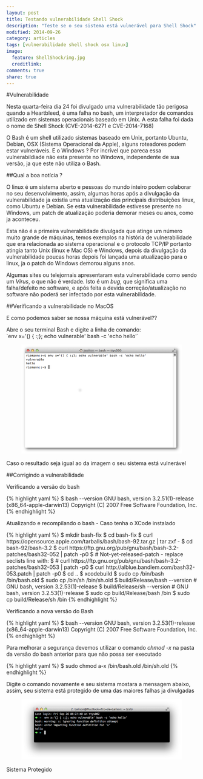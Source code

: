 ```yaml
---
layout: post
title: Testando vulnerabilidade Shell Shock
description: "Teste se o seu sistema está vulnerável para Shell Shock"
modified: 2014-09-26
category: articles
tags: [vulnerabilidade shell shock osx linux]
image:
  feature: ShellShock/img.jpg
  creditlink: 
comments: true
share: true
---
```



#Vulnerabilidade
<p>Nesta quarta-feira dia 24 foi divulgado uma vulnerabilidade tão perigosa quando a Heartbleed, é uma falha no bash, um interpretador de comandos utilizado em sistemas operacionais baseado em Unix. A esta falha foi dada o nome de Shell Shock (CVE-2014-6271 e CVE-2014-7168)</p>
<p>O Bash é um shell utilizado sistemas baseado em Unix, portanto Ubuntu, Debian, OSX (Sistema Operacional da Apple), alguns roteadores podem estar vulneráveis. E o Windows ? Por incrível que pareca essa vulnerabildiade não esta presente no Windows, independente de sua versão, ja que este não utiliza o Bash.</p>

##Qual a boa notícia ?
<p>O linux é um sistema aberto e pessoas do mundo inteiro podem colaborar no seu desenvolvimento, assim, algumas horas após a divulgação da vulnerabilidade ja existia uma atualização das principais distribuições linux, como Ubuntu e Debian. Se esta vulnerabilidade estivesse presente no Windows, um patch de atualização poderia demorar meses ou anos, como ja aconteceu.</p>
<p>Esta não é a primeira vulnerabilidade divulgada que atinge um número muito grande de máquinas, temos exemplos na história de vulnerabilidade que era relacionada ao sistema operacional e o protocolo TCP/IP portanto atingia tanto Unix (linux e Mac OS) e Windows, depois da divulgação da vulnerabilidade poucas horas depois foi lançada uma atualização para o linux, ja o patch do Windows demorou alguns anos. </p>
<p>Algumas sites ou telejornais apresentaram esta vulnerabilidade como sendo um <em>Vírus</em>, o que não é verdade. Isto é um <em>bug</em>, que significa uma falha/defeito no software, e após feita a devida correção/atualização no software não poderá ser infectado por esta vulnerabilidade. </p>

##Verificando a vulnerabilidade no MacOS
<p>E como podemos saber se nossa máquina está vulnerável??</p>
Abre o seu terminal Bash  e digite a linha de comando:<br>
`env x='() { :;}; echo vulnerable' bash -c 'echo hello'`

<figure>
	<img src="/images/ShellShock/vulnerabilidade.png">
</figure>

<p>Caso o resultado seja igual ao da imagem o seu sistema está vulnerável</p>

##Corrigindo a vulnerabilidade
<p>Verificando a versão do bash</p>
{% highlight yaml %}
$ bash --version
GNU bash, version 3.2.51(1)-release (x86_64-apple-darwin13)
Copyright (C) 2007 Free Software Foundation, Inc.
{% endhighlight %}

<p>Atualizando e recompilando o bash - Caso tenha o XCode instalado</p>
{% highlight yaml %}
$ mkdir bash-fix
$ cd bash-fix
$ curl https://opensource.apple.com/tarballs/bash/bash-92.tar.gz | tar zxf -
$ cd bash-92/bash-3.2
$ curl https://ftp.gnu.org/pub/gnu/bash/bash-3.2-patches/bash32-052 | patch -p0    
$ # Not-yet-released-patch - replace seclists line with:
$ # curl https://ftp.gnu.org/pub/gnu/bash/bash-3.2-patches/bash32-053 | patch -p0  
$ curl http://alblue.bandlem.com/bash32-053.patch | patch -p0
$ cd ..
$ xcodebuild
$ sudo cp /bin/bash /bin/bash.old
$ sudo cp /bin/sh /bin/sh.old
$ build/Release/bash --version # GNU bash, version 3.2.53(1)-release
$ build/Release/sh --version   # GNU bash, version 3.2.53(1)-release
$ sudo cp build/Release/bash /bin
$ sudo cp build/Release/sh /bin
{% endhighlight %}

<p>Verificando a nova versão do Bash</p>
{% highlight yaml %}
$ bash --version
GNU bash, version 3.2.53(1)-release (x86_64-apple-darwin13)
Copyright (C) 2007 Free Software Foundation, Inc.
{% endhighlight %}

<p>Para melhorar a segurança devemos utilizar o comando <em>chmod -x</em> na pasta da versão do bash anterior para que não possa ser executado</p>
{% highlight yaml %}
$ sudo chmod a-x /bin/bash.old /bin/sh.old
{% endhighlight %}

<p>Digite o comando novamente e seu sistema mostara a mensagem abaixo, assim, seu sistema está protegido de uma das maiores falhas ja divulgadas</p>

<figure>
	<img src="/images/ShellShock/ShellShock.png">
</figure>

<p>Sistema Protegido</p>


